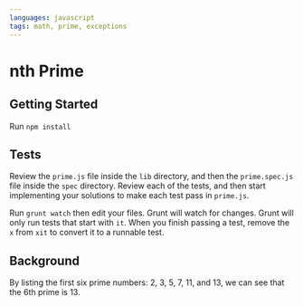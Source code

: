 ```yaml
---
languages: javascript
tags: math, prime, exceptions
---
```


# nth Prime
## Getting Started

Run `npm install`

## Tests

Review the `prime.js` file inside the `lib` directory, and then the `prime.spec.js` file inside the `spec` directory. Review each of the tests, and then start implementing your solutions to make each test pass in `prime.js`.

Run `grunt watch` then edit your files. Grunt will watch for changes. Grunt
will only run tests that start with `it`. When you finish passing a test,
remove the `x` from `xit` to convert it to a runnable test.

## Background

By listing the first six prime numbers: 2, 3, 5, 7, 11, and 13, we can see that the 6th prime is 13.
